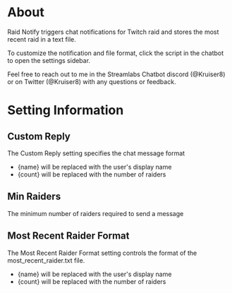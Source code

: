 # About

Raid Notify triggers chat notifications for Twitch raid and stores the most recent raid in a text file.

To customize the notification and file format, click the script in the chatbot to open the settings sidebar.

Feel free to reach out to me in the Streamlabs Chatbot discord (@Kruiser8) or on Twitter (@Kruiser8) with any questions or feedback.

# Setting Information

## Custom Reply
The Custom Reply setting specifies the chat message format
- {name} will be replaced with the user's display name
- {count} will be replaced with the number of raiders

## Min Raiders
The minimum number of raiders required to send a message

## Most Recent Raider Format
The Most Recent Raider Format setting controls the format of the most_recent_raider.txt file.
- {name} will be replaced with the user's display name
- {count} will be replaced with the number of raiders
